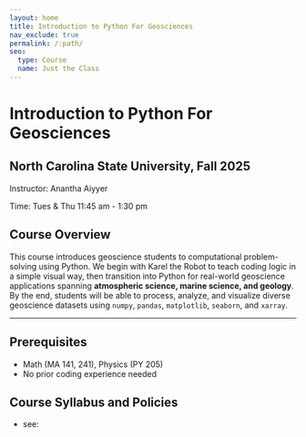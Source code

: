 ```yaml
---
layout: home
title: Introduction to Python For Geosciences
nav_exclude: true
permalink: /:path/
seo:
  type: Course
  name: Just the Class
---
```


# Introduction to Python For Geosciences
## North Carolina State University, Fall 2025

Instructor: Anantha Aiyyer

Time: Tues & Thu 11:45 am - 1:30 pm

## Course Overview
This course introduces geoscience students to computational problem-solving using Python. We begin with Karel the Robot to teach coding logic in a simple visual way, then transition into Python for real-world geoscience applications spanning **atmospheric science, marine science, and geology**. By the end, students will be able to process, analyze, and visualize diverse geoscience datasets using `numpy`, `pandas`, `matplotlib`, `seaborn`, and `xarray`.  

---
## Prerequisites
- Math (MA 141, 241), Physics (PY 205)
- No prior coding experience needed

## Course Syllabus and Policies
- see: 

